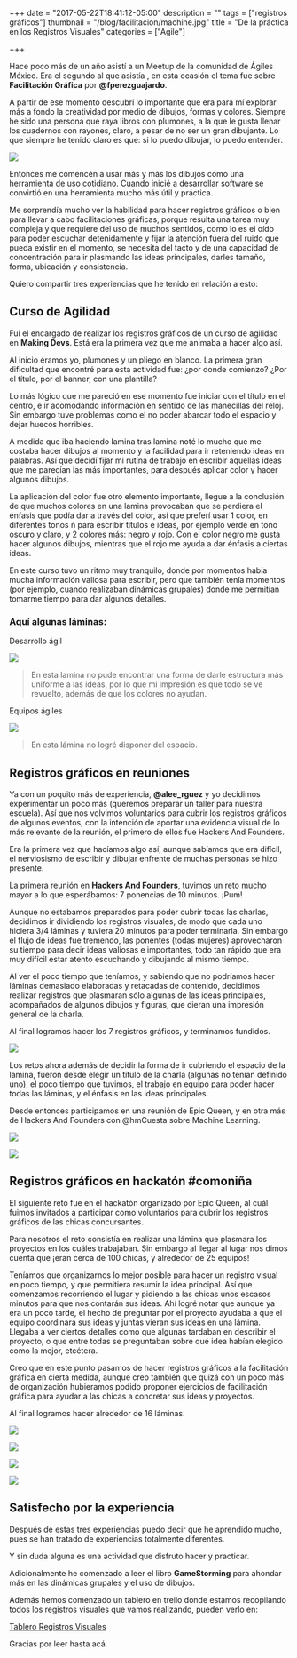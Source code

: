 +++
date = "2017-05-22T18:41:12-05:00"
description = ""
tags = ["registros gráficos"]
thumbnail = "/blog/facilitacion/machine.jpg"
title = "De la práctica en los Registros Visuales"
categories = ["Agile"]

+++

Hace poco más de un año asistí a un Meetup de la comunidad de Ágiles México. Era el segundo al que asistía , en esta ocasión el tema fue sobre  __Facilitación Gráfica__ por __@fperezguajardo__.

A partir de ese momento descubrí lo importante que era para mí explorar más a fondo la creatividad por medio de dibujos, formas y colores. Siempre he sido una persona que raya libros con plumones, a la que le gusta llenar los cuadernos con rayones, claro, a pesar de no ser un gran dibujante. Lo que siempre he tenido claro es que: si lo puedo dibujar, lo puedo entender.

![](/blog/facilitacion/nueve.jpg)

Entonces me comencén a usar más y más los dibujos como una herramienta de uso cotidiano. Cuando inicié a desarrollar software se convirtió en una herramienta mucho más útil y práctica.

Me sorprendía mucho ver la habilidad para hacer registros gráficos o bien para llevar a cabo facilitaciones gráficas, porque resulta una tarea muy compleja y que requiere del uso de muchos sentidos, como lo es el oído para poder escuchar detenidamente y fijar la atención fuera del ruido que pueda existir en el momento, se necesita del tacto y de una capacidad de concentración para ir plasmando las ideas principales, darles tamaño, forma, ubicación y consistencia.

Quiero compartir tres experiencias que he tenido en relación a esto:

## Curso de Agilidad

Fui el encargado de realizar los registros gráficos de un curso de agilidad en __Making Devs__. Está era la primera vez que me animaba a hacer algo así.

Al inicio éramos yo, plumones y un pliego en blanco. La primera gran dificultad que encontré para esta actividad fue: ¿por donde comienzo? ¿Por el título, por el banner, con una plantilla?

Lo más lógico que me pareció en ese momento fue iniciar con el título en el centro, e ir acomodando información en sentido de las manecillas del reloj. Sin embargo tuve problemas como el no poder abarcar todo el espacio y dejar huecos horribles.

A medida que iba haciendo lamina tras lamina noté lo mucho que me costaba hacer dibujos al momento y la facilidad para ir reteniendo ideas  en palabras. Así que decidí fijar mi rutina de trabajo en escribir aquellas ideas que me parecían las más importantes, para después aplicar color y hacer algunos dibujos.

La aplicación del color fue otro elemento importante, llegue a la conclusión de que muchos colores en una lamina provocaban que se perdiera el énfasis que podía dar a través del color, así que preferí usar  1 color, en diferentes tonos ñ para escribir títulos e ideas, por ejemplo verde en tono oscuro y claro, y 2 colores más: negro y rojo. Con el color negro me gusta hacer algunos dibujos, mientras que el rojo me ayuda a dar énfasis a ciertas ideas.

En este curso tuvo un ritmo muy tranquilo, donde por momentos había mucha información valiosa para escribir, pero que también tenía momentos (por ejemplo, cuando realizaban dinámicas grupales) donde me permitían tomarme tiempo para dar algunos detalles.

### Aquí algunas láminas:

Desarrollo ágil

![](/blog/facilitacion/uno.jpg)

> En esta lamina no pude encontrar una forma de darle estructura más uniforme a las ideas, por lo que mi impresión es que todo se ve revuelto, además de que los colores no ayudan.

Equipos ágiles

![](/blog/facilitacion/dos.jpg)

> En esta lámina no logré disponer del espacio.

## Registros gráficos en reuniones

Ya con un poquito más de experiencia, __@alee_rguez__ y yo decidimos  experimentar un poco más (queremos preparar un taller para nuestra escuela). Así que nos volvimos voluntarios para cubrir los registros gráficos de algunos eventos, con la intención de aportar una evidencia visual de lo más relevante de la reunión, el primero de ellos fue Hackers And Founders.

Era la primera vez que hacíamos algo así, aunque sabíamos que era difícil, el nerviosismo de escribir y dibujar enfrente de muchas personas se hizo presente.

La primera reunión en __Hackers And Founders__, tuvimos un reto mucho mayor a lo que esperábamos: 7 ponencias de 10 minutos. ¡Pum!

Aunque no estabamos preparados para poder cubrir todas las charlas, decidimos ir dividiendo los registros visuales, de modo que cada uno hiciera 3/4 láminas y tuviera 20 minutos para poder terminarla. Sin embargo el flujo de ideas fue tremendo, las ponentes (todas mujeres) aprovecharon su tiempo para decir ideas valiosas e importantes, todo tan rápido que era muy difícil estar atento escuchando y dibujando al mismo tiempo.

Al ver el poco tiempo que teníamos, y sabiendo que no podríamos hacer láminas demasiado elaboradas y retacadas de contenido, decidimos realizar registros que plasmaran sólo algunas de las ideas principales, acompañados de algunos dibujos y figuras, que dieran una impresión general de la charla.

Al final logramos hacer los 7 registros gráficos, y terminamos fundidos.

![](/blog/facilitacion/tres.jpg)

Los retos ahora además de decidir la forma de ir cubriendo el espacio de la lamina, fueron desde elegir un título de la charla (algunas no tenían definido uno), el poco tiempo que tuvimos, el trabajo en equipo para poder hacer todas las láminas, y el énfasis en las ideas principales.

Desde entonces participamos en una reunión de Epic Queen, y en otra más de Hackers And Founders con @hmCuesta sobre Machine Learning.

![](/blog/facilitacion/machine.jpg)

![](/blog/facilitacion/cuatro.jpg)

## Registros gráficos en hackatón #comoniña

El siguiente reto fue en el hackatón organizado por Epic Queen, al cuál fuimos invitados a participar como voluntarios para cubrir los registros gráficos de las chicas concursantes.

Para nosotros el reto consistía en realizar una lámina que plasmara los proyectos en los cuáles trabajaban. Sin embargo al llegar al lugar nos dimos cuenta que ¡eran cerca de 100 chicas, y alrededor de 25 equipos!

Teníamos que organizarnos lo mejor posible para hacer un registro visual en poco tiempo, y que permitiera resumir la idea principal. Así que comenzamos recorriendo el lugar y pidiendo a las chicas unos escasos minutos para que nos contarán sus ideas. Ahí logré notar que aunque ya era un poco tarde, el hecho de preguntar por el proyecto ayudaba a que el equipo coordinara sus ideas y juntas vieran sus ideas en una lámina. Llegaba a ver ciertos detalles como que algunas tardaban en describir el proyecto, o que entre todas se preguntaban sobre qué idea habían elegido como la mejor, etcétera.

Creo que en este punto pasamos de hacer registros gráficos a la facilitación gráfica en cierta medida, aunque creo también que quizá con un poco más de organización hubieramos podido proponer ejercicios de facilitación gráfica para ayudar a las chicas a concretar sus ideas y proyectos.

Al final logramos hacer alrededor de 16 láminas.

![](/blog/facilitacion/cinco.jpg)

![](/blog/facilitacion/seis.jpg)

![](/blog/facilitacion/siete.jpg)

![](/blog/facilitacion/ocho.jpg)

## Satisfecho por la experiencia

Después de estas tres experiencias puedo decir que he aprendido mucho, pues se han tratado de experiencias totalmente diferentes.

Y sin duda alguna es una actividad que disfruto hacer y practicar.

Adicionalmente he comenzado a leer el libro __GameStorming__ para ahondar más en las dinámicas grupales y el uso de dibujos.

Además hemos comenzado un tablero en trello donde estamos recopilando todos los registros visuales que vamos realizando, pueden verlo en:

[Tablero Registros Visuales](https://trello.com/b/GjUP84Wz)

Gracias por leer hasta acá.



